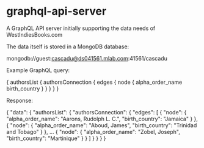 # graphql-api-server

A GraphQL API server initially supporting the data needs of WestIndiesBooks.com

The data itself is stored in a MongoDB database:

mongodb://guest:cascadu@ds041561.mlab.com:41561/cascadu

Example GraphQL query:

{
  authorsList {
    authorsConnection {
      edges {
        node {
          alpha_order_name
          birth_country
        }
      }
    }
  }
}

Response:

{
  "data": {
    "authorsList": {
      "authorsConnection": {
        "edges": [
          {
            "node": {
              "alpha_order_name": "Aarons, Rudolph L. C.",
              "birth_country": "Jamaica"
            }
          },
          {
            "node": {
              "alpha_order_name": "Aboud, James",
              "birth_country": "Trinidad and Tobago"
            }
          },
          ...
          {
            "node": {
              "alpha_order_name": "Zobel, Joseph",
              "birth_country": "Martinique"
            }
          }
        ]
      }
    }
  }
}